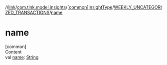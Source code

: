 //[link](../../../index.md)/[com.tink.model.insights](../../index.md)/[[common]InsightType](../index.md)/[WEEKLY_UNCATEGORIZED_TRANSACTIONS](index.md)/[name](name.md)



# name  
[common]  
Content  
val [name](name.md): [String](https://kotlinlang.org/api/latest/jvm/stdlib/kotlin/-string/index.html)  



